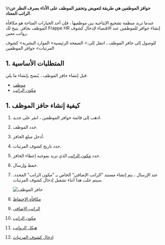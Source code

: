 \n**حوافز الموظفين هي طريقة لتعويض وتحفيز الموظف على الأداء بصرف النظر عن الراتب المعتاد.**

عندما تريد منظمة تشجيع الإنتاجية بين موظفيها ، فإن أحد الخيارات المتاحة هو مكافأة الموظف بحافز. يتيح لك Frappe HR إنشاء حوافز للموظفين عند الاقتضاء لإدخال كشوف رواتب معين.

للوصول إلى حافز الموظف ، انتقل إلى:> الصفحة الرئيسية> الموارد البشرية> كشوف المرتبات> حوافز الموظفين

## 1. المتطلبات الأساسية

قبل إنشاء حافز الموظف ، يُنصح بإنشاء ما يلي:

* [موظف](https://docs.erpnext.com/docs/v14/user/manual/en/human-resources/employee)
* [مكون الراتب](https://docs.erpnext.com/docs/v14/user/manual/en/human-resources/salary-component)

## 1. كيفية إنشاء حافز الموظف

1. اذهب إلى قائمة حوافز الموظفين ، انقر على جديد.
2. حدد الموظف.
3. أدخل مبلغ الحافز.
4. حدد تاريخ كشوف المرتبات.
5. حدد [مكون الراتب](https://docs.erpnext.com/docs/v14/user/manual/en/human-resources/salary-component) الذي تريد بموجبه إعطاء الحافز.
6. حفظ وإرسال.
7. عند الإرسال ، يتم إنشاء مستند "الراتب الإضافي" الخاص بـ "مكون الراتب" المحدد. سيتم جلب هذا أثناء تشغيل إدخال كشوف المرتبات.
    
    ![حافز الموظف](https://docs.erpnext.com/files/employee-incentive.png)
    

1. [مكافأة الاحتفاظ](https://docs.erpnext.com/docs/v14/user/manual/en/human-resources/retention-bonus)
2. [الراتب الإضافي](https://docs.erpnext.com/docs/v14/user/manual/en/human-resources/additional-salary)
3. [مكون الراتب](https://docs.erpnext.com/docs/v14/user/manual/en/human-resources/salary-component)
4. [هيكل الرواتب](https://docs.erpnext.com/docs/v14/user/manual/en/human-resources/salary-structure)
5. [إدخال كشوف المرتبات](https://docs.erpnext.com/docs/v14/user/manual/en/human-resources/payroll-entry)